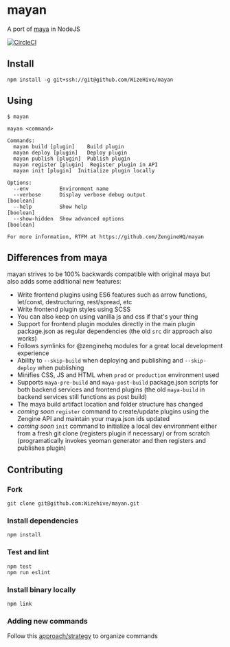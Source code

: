 # mayan

A port of [maya](https://github.com/ZengineHQ/maya) in NodeJS

[![CircleCI](https://circleci.com/gh/Wizehive/mayan.svg?style=svg&circle-token=7f05ffa02401a7473254df1cf61c47a7fdda0eaa)](https://circleci.com/gh/Wizehive/mayan)

## Install

```
npm install -g git+ssh://git@github.com/WizeHive/mayan
```

## Using

```
$ mayan

mayan <command>

Commands:
  mayan build [plugin]    Build plugin
  mayan deploy [plugin]   Deploy plugin
  mayan publish [plugin]  Publish plugin
  mayan register [plugin]  Register plugin in API
  mayan init [plugin]  Initialize plugin locally

Options:
  --env          Environment name
  --verbose      Display verbose debug output                          [boolean]
  --help         Show help                                             [boolean]
  --show-hidden  Show advanced options                                 [boolean]

For more information, RTFM at https://github.com/ZengineHQ/mayan

```

## Differences from maya

mayan strives to be 100% backwards compatible with original maya but also adds some additional new features:

- Write frontend plugins using ES6 features such as arrow functions, let/const, destructuring, rest/spread, etc
- Write frontend plugin styles using SCSS
- You can also keep on using vanilla js and css if that's your thing
- Support for frontend plugin modules directly in the main plugin package.json as regular dependencies (the old `src` dir approach also works)
- Follows symlinks for @zenginehq modules for a great local development experience
- Ability to `--skip-build` when deploying and publishing and `--skip-deploy` when publishing
- Minifies CSS, JS and HTML when `prod` or `production` environment used
- Supports `maya-pre-build` and `maya-post-build` package.json scripts for both backend services and frontend plugins (the old `maya-build` in backend services still functions as post build)
- The maya build artifact location and folder structure has changed
- *coming soon* `register` command to create/update plugins using the Zengine API and maintain your maya.json ids updated
- *coming soon* `init` command to initialize a local dev environment either from a fresh git clone (registers plugin if necessary) or from scratch (programatically invokes yeoman generator and then registers and publishes plugin)


## Contributing


### Fork

```
git clone git@github.com:Wizehive/mayan.git
```

### Install dependencies

```
npm install
```

### Test and lint

```
npm test
npm run eslint
```

### Install binary locally

```
npm link
```

### Adding new commands

Follow this [approach/strategy](https://github.com/yargs/yargs/blob/master/docs/advanced.md#example-command-hierarchy-using-commanddir) to organize commands
